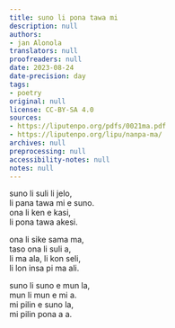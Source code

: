 ```yaml
---
title: suno li pona tawa mi
description: null
authors:
- jan Alonola
translators: null
proofreaders: null
date: 2023-08-24
date-precision: day
tags:
- poetry
original: null
license: CC-BY-SA 4.0
sources:
- https://liputenpo.org/pdfs/0021ma.pdf
- https://liputenpo.org/lipu/nanpa-ma/
archives: null
preprocessing: null
accessibility-notes: null
notes: null
---
```


suno li suli li jelo,  
li pana tawa mi e suno.  
ona li ken e kasi,  
li pona tawa akesi.

ona li sike sama ma,  
taso ona li suli a,  
li ma ala, li kon seli,  
li lon insa pi ma ali.

suno li suno e mun la,  
mun li mun e mi a.  
mi pilin e suno la,  
mi pilin pona a a.